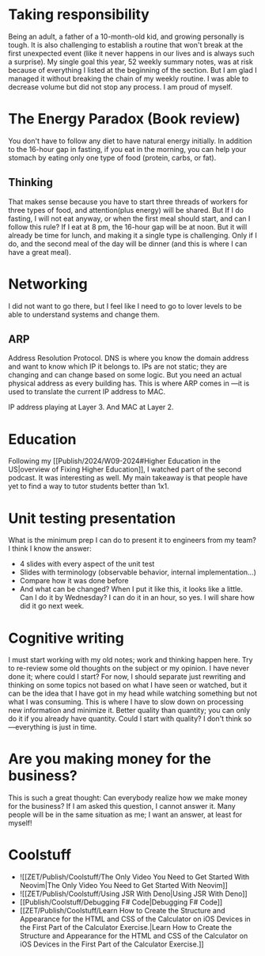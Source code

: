 # Taking responsibility

Being an adult, a father of a 10-month-old kid, and growing personally is tough. It is also
challenging to establish a routine that won't break at the first unexpected event (like it never
happens in our lives and is always such a surprise). My single goal this year, 52 weekly summary
notes, was at risk because of everything I listed at the beginning of the section. But I am glad I
managed it without breaking the chain of my weekly routine. I was able to decrease volume but did
not stop any process. I am proud of myself.

# The Energy Paradox (Book review)

You don't have to follow any diet to have natural energy initially. In addition to the 16-hour gap
in fasting, if you eat in the morning, you can help your stomach by eating only one type of food
(protein, carbs, or fat).

## Thinking

That makes sense because you have to start three threads of workers for three types of food, and
attention(plus energy) will be shared. But If I do fasting, I will not eat anyway, or when the first
meal should start, and can I follow this rule? If I eat at 8 pm, the 16-hour gap will be at noon.
But it will already be time for lunch, and making it a single type is challenging. Only if I do, and
the second meal of the day will be dinner (and this is where I can have a great meal).

# Networking

I did not want to go there, but I feel like I need to go to lover levels to be able to understand
systems and change them.

## ARP

Address Resolution Protocol. DNS is where you know the domain address and want to know which IP it
belongs to. IPs are not static; they are changing and can change based on some logic. But you need
an actual physical address as every building has. This is where ARP comes in —it is used to
translate the current IP address to MAC.

IP address playing at Layer 3. And MAC at Layer 2.

# Education

Following my [[Publish/2024/W09-2024#Higher Education in the US|overview of Fixing Higher
Education]], I watched part of the second podcast. It was interesting as well. My main takeaway is
that people have yet to find a way to tutor students better than 1x1.

# Unit testing presentation

What is the minimum prep I can do to present it to engineers from my team? I think I know the
answer:

- 4 slides with every aspect of the unit test
- Slides with terminology (observable behavior, internal implementation...)
- Compare how it was done before
- And what can be changed? When I put it like this, it looks like a little. Can I do it by
  Wednesday? I can do it in an hour, so yes. I will share how did it go next week.

# Cognitive writing

I must start working with my old notes; work and thinking happen here. Try to re-review some old
thoughts on the subject or my opinion. I have never done it; where could I start? For now, I should
separate just rewriting and thinking on some topics not based on what I have seen or watched, but it
can be the idea that I have got in my head while watching something but not what I was consuming.
This is where I have to slow down on processing new information and minimize it. Better quality than
quantity; you can only do it if you already have quantity. Could I start with quality? I don't think
so—everything is just in time.

# Are you making money for the business?

This is such a great thought: Can everybody realize how we make money for the business? If I am
asked this question, I cannot answer it. Many people will be in the same situation as me; I want an
answer, at least for myself!

# Coolstuff

- ![[ZET/Publish/Coolstuff/The Only Video You Need to Get Started With Neovim|The Only Video You
  Need to Get Started With Neovim]]
- ![[ZET/Publish/Coolstuff/Using JSR With Deno|Using JSR With Deno]]
- [[Publish/Coolstuff/Debugging F# Code|Debugging F# Code]]
- [[ZET/Publish/Coolstuff/Learn How to Create the Structure and Appearance for the HTML and CSS of
  the Calculator on iOS Devices in the First Part of the Calculator Exercise.|Learn How to Create
  the Structure and Appearance for the HTML and CSS of the Calculator on iOS Devices in the First
  Part of the Calculator Exercise.]]
